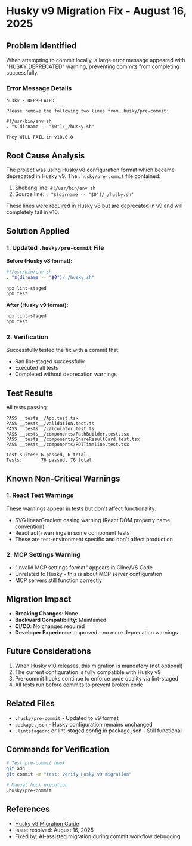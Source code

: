 # Husky v9 Migration Fix - August 16, 2025

## Problem Identified

When attempting to commit locally, a large error message appeared with "HUSKY DEPRECATED" warning, preventing commits from completing successfully.

### Error Message Details

```
husky - DEPRECATED

Please remove the following two lines from .husky/pre-commit:

#!/usr/bin/env sh
. "$(dirname -- "$0")/_/husky.sh"

They WILL FAIL in v10.0.0
```

## Root Cause Analysis

The project was using Husky v8 configuration format which became deprecated in Husky v9. The `.husky/pre-commit` file contained:

1. Shebang line: `#!/usr/bin/env sh`
2. Source line: `. "$(dirname -- "$0")/_/husky.sh"`

These lines were required in Husky v8 but are deprecated in v9 and will completely fail in v10.

## Solution Applied

### 1. Updated `.husky/pre-commit` File

**Before (Husky v8 format):**

```bash
#!/usr/bin/env sh
. "$(dirname -- "$0")/_/husky.sh"

npx lint-staged
npm test
```

**After (Husky v9 format):**

```bash
npx lint-staged
npm test
```

### 2. Verification

Successfully tested the fix with a commit that:

- Ran lint-staged successfully
- Executed all tests
- Completed without deprecation warnings

## Test Results

All tests passing:

```
PASS __tests__/App.test.tsx
PASS __tests__/validation.test.ts
PASS __tests__/calculator.test.ts
PASS __tests__/components/PathBuilder.test.tsx
PASS __tests__/components/ShareResultCard.test.tsx
PASS __tests__/components/ROITimeline.test.tsx

Test Suites: 6 passed, 6 total
Tests:       76 passed, 76 total
```

## Known Non-Critical Warnings

### 1. React Test Warnings

These warnings appear in tests but don't affect functionality:

- SVG linearGradient casing warning (React DOM property name convention)
- React act() warnings in some component tests
- These are test-environment specific and don't affect production

### 2. MCP Settings Warning

- "Invalid MCP settings format" appears in Cline/VS Code
- Unrelated to Husky - this is about MCP server configuration
- MCP servers still function correctly

## Migration Impact

- **Breaking Changes**: None
- **Backward Compatibility**: Maintained
- **CI/CD**: No changes required
- **Developer Experience**: Improved - no more deprecation warnings

## Future Considerations

1. When Husky v10 releases, this migration is mandatory (not optional)
2. The current configuration is fully compatible with Husky v9
3. Pre-commit hooks continue to enforce code quality via lint-staged
4. All tests run before commits to prevent broken code

## Related Files

- `.husky/pre-commit` - Updated to v9 format
- `package.json` - Husky configuration remains unchanged
- `.lintstagedrc` or lint-staged config in package.json - Still functional

## Commands for Verification

```bash
# Test pre-commit hook
git add .
git commit -m "test: verify Husky v9 migration"

# Manual hook execution
.husky/pre-commit
```

## References

- [Husky v9 Migration Guide](https://typicode.github.io/husky/migrate-from-v8.html)
- Issue resolved: August 16, 2025
- Fixed by: AI-assisted migration during commit workflow debugging
